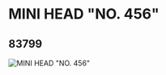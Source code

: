 # MINI HEAD "NO. 456"
## 83799
![MINI HEAD "NO. 456"](https://lc-www-live-s.legocdn.com/media/bricks/5/2/4291337.jpg)